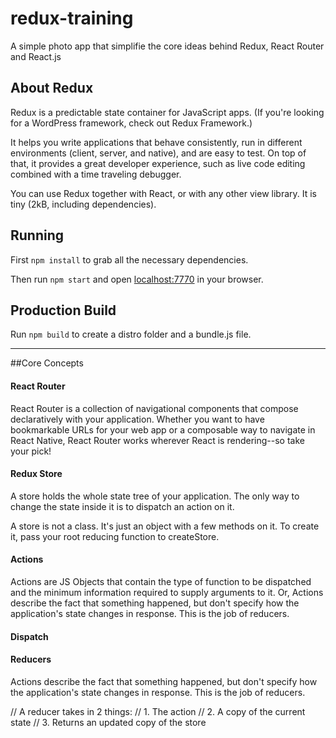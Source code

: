 # redux-training
A simple photo app that simplifie the core ideas behind Redux, React Router and React.js

## About Redux
Redux is a predictable state container for JavaScript apps.
(If you're looking for a WordPress framework, check out Redux Framework.)

It helps you write applications that behave consistently, run in different environments (client, server, and native), and are easy to test. On top of that, it provides a great developer experience, such as live code editing combined with a time traveling debugger.

You can use Redux together with React, or with any other view library.
It is tiny (2kB, including dependencies).

## Running

First `npm install` to grab all the necessary dependencies.

Then run `npm start` and open <localhost:7770> in your browser.

## Production Build

Run `npm build` to create a distro folder and a bundle.js file.

<hr>
##Core Concepts

#### React Router
React Router is a collection of navigational components that compose declaratively with your application. Whether you want to have bookmarkable URLs for your web app or a composable way to navigate in React Native, React Router works wherever React is rendering--so take your pick!

#### Redux Store
A store holds the whole state tree of your application.
The only way to change the state inside it is to dispatch an action on it.

A store is not a class. It's just an object with a few methods on it.
To create it, pass your root reducing function to createStore.

#### Actions
Actions are JS Objects that contain the type of function to be dispatched and the minimum information required to supply arguments to it. Or, Actions describe the fact that something happened, but don't specify how the application's state changes in response. This is the job of reducers.

#### Dispatch

#### Reducers
Actions describe the fact that something happened, but don't specify how the application's state changes in response. This is the job of reducers.

// A reducer takes in 2 things:
// 1. The action
// 2. A copy of the current state
// 3. Returns an updated copy of the store
